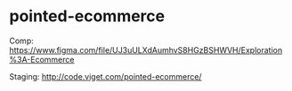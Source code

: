 # pointed-ecommerce

Comp: https://www.figma.com/file/UJ3uULXdAumhvS8HGzBSHWVH/Exploration%3A-Ecommerce

Staging: http://code.viget.com/pointed-ecommerce/
